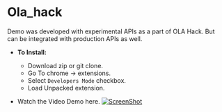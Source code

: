 Ola_hack
=========
Demo was developed with experimental APIs as a part of OLA Hack. But can be integrated with production APIs as well.

* **To Install:**
  - Download zip or git clone.
  - Go To chrome -> extensions.
  - Select `Developers Mode` checkbox.
  - Load Unpacked extension.
  
* Watch the Video Demo here.
[![ScreenShot](https://cloud.githubusercontent.com/assets/574802/10129339/b5847c4a-65da-11e5-9956-c28da0160bec.png)](https://youtu.be/9lSpFk7i32I)

